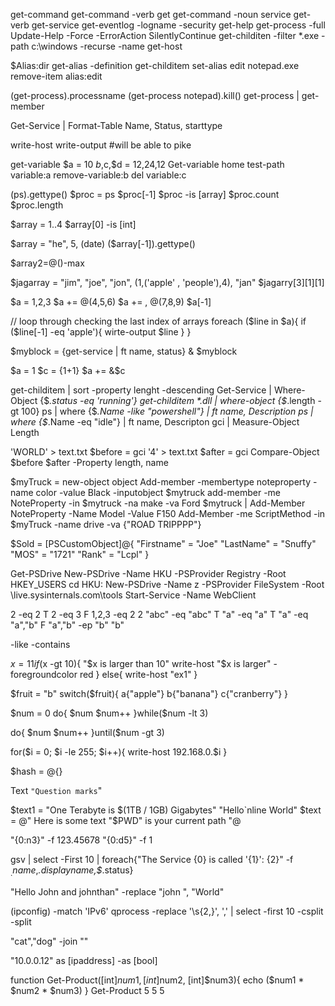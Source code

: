 get-command
get-command -verb get
get-command -noun service
get-verb
get-service
get-eventlog -logname -security
get-help get-process -full
Update-Help -Force -ErrorAction SilentlyContinue
get-childiten -filter *.exe -path c:\windows -recurse -name 
get-host

$Alias:dir
get-alias -definition get-childitem
set-alias edit notepad.exe
remove-item alias:edit

(get-process).processname
(get-process notepad).kill()
get-process | get-member

Get-Service | Format-Table Name, Status, starttype

write-host
write-output  #will be able to pike 

get-variable  $a = 10   $b,$c,$d = 12,24,12 
Get-variable home 
test-path variable:a
remove-variable:b
del variable:c

(ps).gettype()
$proc = ps
$proc[-1]
$proc -is [array]
$proc.count
$proc.length

$array = 1..4
$array[0] -is [int] 

$array = "he", 5, (date)
($array[-1]).gettype()

$array2=@()-max

$jagarray = "jim", "joe", "jon", (1,('apple' , 'people'),4), "jan"
$jagarry[3][1][1]

$a = 1,2,3
$a += @(4,5,6)
$a += , @(7,8,9)
$a[-1] 

// loop through checking the last index of arrays
foreach ($line in $a){
  if ($line[-1] -eq 'apple'){
    wirte-output $line
  }
}

$myblock = {get-service | ft name, status}
& $myblock

$a = 1
$c = {1+1}
$a += &$c

get-childitem | sort  -property lenght -descending
Get-Service | Where-Object {$_.status -eq 'running'}
get-childitem *.dll | where-object {$_.length -gt 100}
ps | where {$_.Name -like "*powershell*"} | ft name, Description
ps | where {$_.Name -eq "idle"} | ft name, Descripton
gci | Measure-Object Length

'WORLD' > text.txt 
$before = gci
'4' > text.txt
$after = gci
Compare-Object $before $after -Property length, name

$myTruck = new-object object
Add-member -membertype noteproperty -name color -value Black -inputobject $mytruck
add-member -me NoteProperty -in $mytruck -na make -va Ford
$mytruck | Add-Member NoteProperty -Name Model -Value F150
Add-Member -me ScriptMethod -in $myTruck -name drive -va {"ROAD TRIPPPP"}

$Sold = [PSCustomObject]@{
"Firstname" = "Joe"
"LastName" = "Snuffy"
"MOS" = "1721"
"Rank" = "Lcpl"
}

Get-PSDrive
New-PSDrive -Name HKU -PSProvider Registry -Root HKEY_USERS
cd HKU:
New-PSDrive -Name z -PSProvider FileSystem -Root \\live.sysinternals.com\tools
Start-Service -Name WebClient

2 -eq 2           T
2 -eq 3           F
1,2,3 -eq 2       2
"abc" -eq "abc"   T
"a" -eq "a"       T
"a" -eq "a","b"   F
"a","b" -ep "b"   "b"

-like   -contains   

$x = 11
if($x -gt 10){
  "$x is larger than 10"
  write-host "$x is larger" -foregroundcolor red
}
else{
  write-host "ex1"
}

$fruit = "b"
switch($fruit){
  a{"apple"}
  b{"banana"}
  c{"cranberry"}
}

$num = 0
do{
  $num
  $num++
}while($num -lt 3)
  
do{
  $num
  $num++
}until($num -gt 3)

for($i = 0; $i -le 255; $i++){
  write-host 192.168.0.$i
}

$hash = @{}

Text `"Question marks`"

$text1 = "One Terabyte is $(1TB / 1GB) Gigabytes"
"Hello`nline World"
$text = @"
Here is some text
"$PWD" is your current path
"@

"{0:n3}" -f 123.45678
"{0:d5}" -f 1

gsv | select -First 10 | foreach{"The Service {0} is called '{1}': {2}" -f $_.name,$_.displayname,$_.status}

"Hello John and johnthan" -replace "john ", "World"

(ipconfig) -match 'IPv6'
qprocess -replace '\s{2,}', ',' | select -first 10
-csplit
-split

"cat","dog" -join ""

"10.0.0.12" as [ipaddress] -as [bool]

function Get-Product([int]$num1, [int]$num2, [int]$num3){
    echo ($num1 * $num2 * $num3)
}
Get-Product 5 5 5
